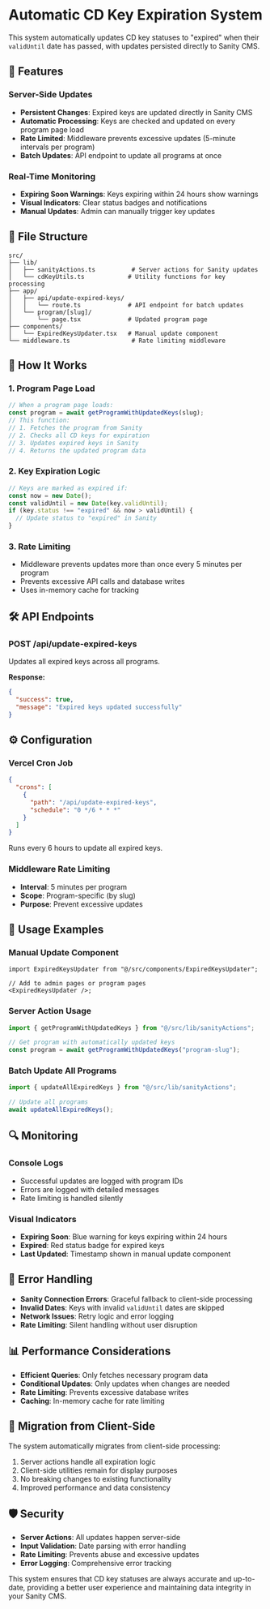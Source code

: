 # Automatic CD Key Expiration System

This system automatically updates CD key statuses to "expired" when their `validUntil` date has passed, with updates persisted directly to Sanity CMS.

## 🚀 Features

### Server-Side Updates

- **Persistent Changes**: Expired keys are updated directly in Sanity CMS
- **Automatic Processing**: Keys are checked and updated on every program page load
- **Rate Limited**: Middleware prevents excessive updates (5-minute intervals per program)
- **Batch Updates**: API endpoint to update all programs at once

### Real-Time Monitoring

- **Expiring Soon Warnings**: Keys expiring within 24 hours show warnings
- **Visual Indicators**: Clear status badges and notifications
- **Manual Updates**: Admin can manually trigger key updates

## 📁 File Structure

```
src/
├── lib/
│   ├── sanityActions.ts          # Server actions for Sanity updates
│   └── cdKeyUtils.ts            # Utility functions for key processing
├── app/
│   ├── api/update-expired-keys/
│   │   └── route.ts             # API endpoint for batch updates
│   └── program/[slug]/
│       └── page.tsx             # Updated program page
├── components/
│   └── ExpiredKeysUpdater.tsx   # Manual update component
└── middleware.ts                 # Rate limiting middleware
```

## 🔧 How It Works

### 1. Program Page Load

```typescript
// When a program page loads:
const program = await getProgramWithUpdatedKeys(slug);
// This function:
// 1. Fetches the program from Sanity
// 2. Checks all CD keys for expiration
// 3. Updates expired keys in Sanity
// 4. Returns the updated program data
```

### 2. Key Expiration Logic

```typescript
// Keys are marked as expired if:
const now = new Date();
const validUntil = new Date(key.validUntil);
if (key.status !== "expired" && now > validUntil) {
  // Update status to "expired" in Sanity
}
```

### 3. Rate Limiting

- Middleware prevents updates more than once every 5 minutes per program
- Prevents excessive API calls and database writes
- Uses in-memory cache for tracking

## 🛠️ API Endpoints

### POST /api/update-expired-keys

Updates all expired keys across all programs.

**Response:**

```json
{
  "success": true,
  "message": "Expired keys updated successfully"
}
```

## ⚙️ Configuration

### Vercel Cron Job

```json
{
  "crons": [
    {
      "path": "/api/update-expired-keys",
      "schedule": "0 */6 * * *"
    }
  ]
}
```

Runs every 6 hours to update all expired keys.

### Middleware Rate Limiting

- **Interval**: 5 minutes per program
- **Scope**: Program-specific (by slug)
- **Purpose**: Prevent excessive updates

## 🎯 Usage Examples

### Manual Update Component

```tsx
import ExpiredKeysUpdater from "@/src/components/ExpiredKeysUpdater";

// Add to admin pages or program pages
<ExpiredKeysUpdater />;
```

### Server Action Usage

```typescript
import { getProgramWithUpdatedKeys } from "@/src/lib/sanityActions";

// Get program with automatically updated keys
const program = await getProgramWithUpdatedKeys("program-slug");
```

### Batch Update All Programs

```typescript
import { updateAllExpiredKeys } from "@/src/lib/sanityActions";

// Update all programs
await updateAllExpiredKeys();
```

## 🔍 Monitoring

### Console Logs

- Successful updates are logged with program IDs
- Errors are logged with detailed messages
- Rate limiting is handled silently

### Visual Indicators

- **Expiring Soon**: Blue warning for keys expiring within 24 hours
- **Expired**: Red status badge for expired keys
- **Last Updated**: Timestamp shown in manual update component

## 🚨 Error Handling

- **Sanity Connection Errors**: Graceful fallback to client-side processing
- **Invalid Dates**: Keys with invalid `validUntil` dates are skipped
- **Network Issues**: Retry logic and error logging
- **Rate Limiting**: Silent handling without user disruption

## 📊 Performance Considerations

- **Efficient Queries**: Only fetches necessary program data
- **Conditional Updates**: Only updates when changes are needed
- **Rate Limiting**: Prevents excessive database writes
- **Caching**: In-memory cache for rate limiting

## 🔄 Migration from Client-Side

The system automatically migrates from client-side processing:

1. Server actions handle all expiration logic
2. Client-side utilities remain for display purposes
3. No breaking changes to existing functionality
4. Improved performance and data consistency

## 🛡️ Security

- **Server Actions**: All updates happen server-side
- **Input Validation**: Date parsing with error handling
- **Rate Limiting**: Prevents abuse and excessive updates
- **Error Logging**: Comprehensive error tracking

This system ensures that CD key statuses are always accurate and up-to-date, providing a better user experience and maintaining data integrity in your Sanity CMS.
